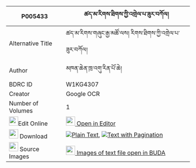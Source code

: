 |P005433|ཚད་མ་རིགས་ཐིགས་ཀྱི་འགྲེལ་པ་ཟུར་བཀོལ། 
| --- | --- 
|Alternative Title |ཚད་མ་རིགས་གཞུང་རྒྱ་མཚོ་ལས། རིགས་ཐིགས་ཀྱི་འགྲེལ་པ་ཟུར་བཀོལ།
|Author| མཁན་ཆེན་ཁྲ་འགུ་རིན་པོ་ཆེ།
|BDRC ID | W1KG4307
|Creator | Google OCR
|Number of Volumes| 1
|<img width="25" src="https://img.icons8.com/color/25/000000/edit-property.png">Edit Online| [<img width="25" src="https://avatars.githubusercontent.com/u/45091458?s=200&v=4"> Open in Editor](http://editor.openpecha.org/P005433)
|<img width="25" src="https://img.icons8.com/fluent/48/000000/download-2.png"/>  Download | [![](https://img.icons8.com/color/20/000000/txt.png)Plain Text](https://github.com/Openpecha/P005433/releases/download/v1/tsema_riktik_kyi_drelpa_zurkol_plain_P005433.zip), [![](https://img.icons8.com/color/20/000000/txt.png)Text with Pagination](https://github.com/Openpecha/P005433/releases/download/v1/tsema_riktik_kyi_drelpa_zurkol_pages_P005433.zip)
|<img width="25" src="https://img.icons8.com/plasticine/100/000000/pictures-folder.png"/>  Source Images | [<img width="25" src="https://library.bdrc.io/icons/BUDA-small.svg"> Images of text file open in BUDA](https://library.bdrc.io/show/bdr:W1KG4307)